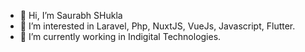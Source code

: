 - 👋 Hi, I’m Saurabh SHukla
- 👀 I’m interested in Laravel, Php, NuxtJS, VueJs, Javascript, Flutter.
- 🌱 I’m currently working in Indigital Technologies.

<!---
ProgrammerSaurabh/ProgrammerSaurabh is a ✨ special ✨ repository because its `README.md` (this file) appears on your GitHub profile.
You can click the Preview link to take a look at your changes.
--->
